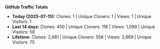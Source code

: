 
**GitHub Traffic Totals**

- **Today (2025-07-15):** Clones: 1 | Unique Cloners: 1 | Views: 1 | Unique Visitors: 1
- **Last 14 days:** Clones: 450 | Unique Cloners: 118 | Views: 1,099 | Unique Visitors: 56
- **Lifetime:** Clones: 2,681 | Unique Cloners: 558 | Views: 2,669 | Unique Visitors: 75
